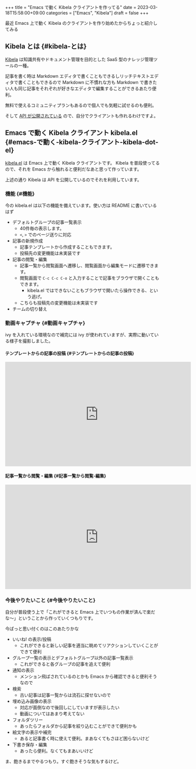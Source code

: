 +++
title = "Emacs で動く Kibela クライアントを作ってる"
date = 2023-03-18T15:58:00+09:00
categories = ["Emacs", "Kibela"]
draft = false
+++

最近 Emacs 上で動く Kibela のクライアントを作り始めたからちょっと紹介してみる


## Kibela とは {#kibela-とは}

[Kibela](https://kibe.la/) は知識共有やドキュメント管理を目的とした SaaS 型のナレッジ管理ツールの一種。

記事を書く時は Markdown エディタで書くこともできるしリッチテキストエディタで書くこともできるので
Markdown に不慣れな方も Markdown で書きたい人も同じ記事をそれぞれが好きなエディタで編集することができるあたり便利。

無料で使えるコミュニティプランもあるので個人でも気軽に試せるのも便利。

そして [API が公開されている](https://support.kibe.la/hc/ja/articles/360035089312-Kibela%E3%81%AEWeb-API%E3%81%AB%E3%81%A4%E3%81%84%E3%81%A6) ので、自分でクライアントも作れるわけですよ。


## Emacs で動く Kibela クライアント kibela.el {#emacs-で動く-kibela-クライアント-kibela-dot-el}

[kibela.el](https://github.com/mugijiru/emacs-kibela) は Emacs 上で動く Kibela クライアントです。
Kibela を普段使ってるので、それを Emacs から触れると便利だなあと思って作っています。

上述の通り Kibela は API を公開しているのでそれを利用しています。


### 機能 {#機能}

今の kibela.el は以下の機能を備えています。使い方は README に書いているはず

-   デフォルトグループの記事一覧表示
    -   40件毎の表示します。
    -   `<`, `>` でのページ送りに対応
-   記事の新規作成
    -   記事テンプレートから作成することもできます。
    -   投稿先の変更機能は未実装です
-   記事の閲覧・編集
    -   記事一覧から閲覧画面へ遷移し、閲覧画面から編集モードに遷移できます。
    -   閲覧画面で `C-c C-c C-o` と入力することで記事をブラウザで開くこともできます。
        -   kibela.el ではできないこともブラウザで開いたら操作できる、という逃げ。
    -   こちらも投稿先の変更機能は未実装です
-   チームの切り替え


### 動画キャプチャ {#動画キャプチャ}

ivy を入れている環境なので補完には ivy が使われていますが、実際に動いている様子を撮影しました。


#### テンプレートからの記事の投稿 {#テンプレートからの記事の投稿}

<div class="org-youtube"><iframe width="600" height="337" src="https://www.youtube.com/embed/_FaUlP1rHMw" title="YouTube video player" frameborder="0" allow="accelerometer; autoplay; clipboard-write; encrypted-media; gyroscope; picture-in-picture; web-share" allowfullscreen></iframe></div>


#### 記事一覧から閲覧・編集 {#記事一覧から閲覧-編集}

<div class="org-youtube"><iframe width="600" height="337" src="https://www.youtube.com/embed/BNsHa4peUmY" title="YouTube video player" frameborder="0" allow="accelerometer; autoplay; clipboard-write; encrypted-media; gyroscope; picture-in-picture; web-share" allowfullscreen></iframe></div>


### 今後やりたいこと {#今後やりたいこと}

自分が普段使う上で「これができると Emacs 上でいつもの作業が済んで楽だな〜」ということから作っていくつもりです。

今ぱっと思い付くのはこのあたりかな

-   いいね! の表示/投稿
    -   これができると新しい記事を適当に眺めてリアクションしていくことができて便利
-   グループ一覧の表示とデフォルトグループ以外の記事一覧表示
    -   これができると各グループの記事を追えて便利
-   通知の表示
    -   メンション飛ばされているのとかも Emacs から確認できると便利そうなので
-   検索
    -   古い記事は記事一覧からは流石に探せないので
-   埋め込み画像の表示
    -   対応が面倒なので後回しにしていますが表示したい
    -   動画についてはあまり考えてない
-   フォルダツリー
    -   あったらフォルダから記事を絞り込むことができて便利かも
-   絵文字の表示や補完
    -   あると記事書く時に使えて便利。まあなくてもさほど困らないけど
-   下書き保存・編集
    -   あったら便利。なくてもまあいいけど

ま、飽きるまでやるつもり。すぐ飽きそうな気もするけど。
